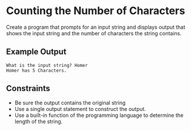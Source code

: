 # Counting the Number of Characters

Create a program that prompts for an input string and displays output that shows the input string and the
number of characters the string contains.

## Example Output

```
What is the input string? Homer
Homer has 5 Characters.
```

## Constraints

- Be sure the output contains the original string
- Use a single output statement to construct the output.
- Use a built-in function of the programming language to
  determine the length of the string.
